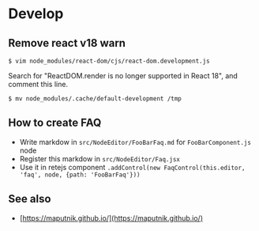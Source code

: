# Develop

## Remove react v18 warn

```
$ vim node_modules/react-dom/cjs/react-dom.development.js
```

Search for "ReactDOM.render is no longer supported in React 18", and comment this line.

```
$ mv node_modules/.cache/default-development /tmp
```

## How to create FAQ

* Write markdow in `src/NodeEditor/FooBarFaq.md` for `FooBarComponent.js` node
* Register this markdow in `src/NodeEditor/Faq.jsx`
* Use it in retejs component `.addControl(new FaqControl(this.editor, 'faq', node, {path: 'FooBarFaq'}))`

## See also

* [https://maputnik.github.io/](https://maputnik.github.io/)